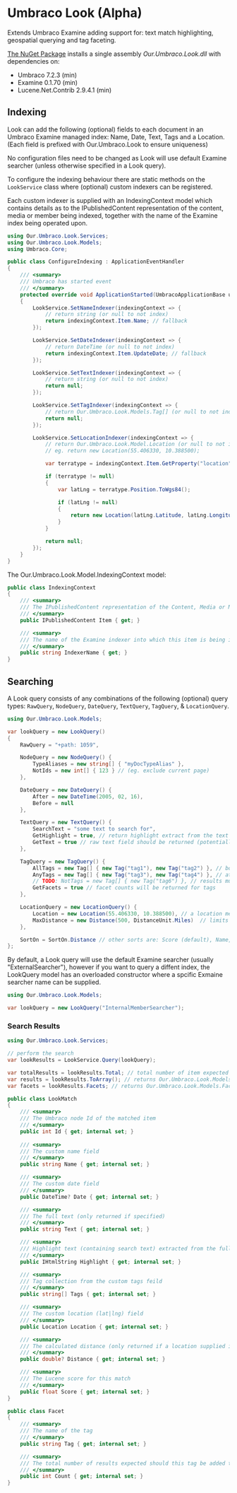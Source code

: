 # Umbraco Look (Alpha)
Extends Umbraco Examine adding support for: text match highlighting, geospatial querying and tag faceting.

[The NuGet Package](https://www.nuget.org/packages/Our.Umbraco.Look) installs a single assembly _Our.Umbraco.Look.dll_ with dependencies on: 

  * Umbraco 7.2.3 (min)
  * Examine 0.1.70 (min)
  * Lucene.Net.Contrib 2.9.4.1 (min)

## Indexing

Look can add the following (optional) fields to each document in an Umbraco Examine managed index: Name, Date, Text, Tags and a Location. (Each field is prefixed with Our.Umbraco.Look to ensure uniqueness)
  
No configuration files need to be changed as Look will use default Examine searcher (unless otherwise specified in a Look query).

To configure the indexing behaviour there are static methods on the `LookService` class where (optional) custom indexers can be registered.

Each custom indexer is supplied with an IndexingContext model which contains details as to the IPublishedContent representation of the content, media or member being indexed, together with the name of the Examine index being operated upon.

```csharp
using Our.Umbraco.Look.Services;
using Our.Umbraco.Look.Models;
using Umbraco.Core;

public class ConfigureIndexing : ApplicationEventHandler
{	
	/// <summary>
	/// Umbraco has started event
	/// </summary>
	protected override void ApplicationStarted(UmbracoApplicationBase umbracoApplication, ApplicationContext applicationContext)
	{
		LookService.SetNameIndexer(indexingContext => {			
			// return string (or null to not index)
			return indexingContext.Item.Name; // fallback
		});

		LookService.SetDateIndexer(indexingContext => {
			// return DateTime (or null to not index)
			return indexingContext.Item.UpdateDate; // fallback
		});

		LookService.SetTextIndexer(indexingContext => {		
			// return string (or null to not index)
			return null;
		});

		LookService.SetTagIndexer(indexingContext => {
			// return Our.Umbraco.Look.Models.Tag[] (or null to not index)
			return null;
		});

		LookService.SetLocationIndexer(indexingContext => {
			// return Our.Umbraco.Look.Model.Location (or null to not index)
			// eg. return new Location(55.406330, 10.388500);		

			var terratype = indexingContext.Item.GetProperty("location").Value as Terratype.Models.Model;

			if (terratype != null)
			{
				var latLng = terratype.Position.ToWgs84();

				if (latLng != null)
				{
					return new Location(latLng.Latitude, latLng.Longitude);
				}
			}

			return null;			
		});
	}
}

```

The Our.Umbraco.Look.Model.IndexingContext model:

```csharp
public class IndexingContext
{
    /// <summary>
    /// The IPublishedContent representation of the Content, Media or Member being indexed
    /// </summary>
    public IPublishedContent Item { get; }

    /// <summary>
    /// The name of the Examine indexer into which this item is being indexed
    /// </summary>
    public string IndexerName { get; }
}

```

## Searching

A Look query consists of any combinations of the following (optional) query types: `RawQuery`, `NodeQuery`, `DateQuery`, `TextQuery`, `TagQuery`, & `LocationQuery`.

```csharp
using Our.Umbraco.Look.Models;  

var lookQuery = new LookQuery()
{
	RawQuery = "+path: 1059",

	NodeQuery = new NodeQuery() {
		TypeAliases = new string[] { "myDocTypeAlias" },
		NotIds = new int[] { 123 } // (eg. exclude current page)
	},

	DateQuery = new DateQuery() {
		After = new DateTime(2005, 02, 16),
		Before = null
	},

	TextQuery = new TextQuery() {
		SearchText = "some text to search for",
		GetHighlight = true, // return highlight extract from the text field containing the search text
		GetText = true // raw text field should be returned (potentially a large document)
	},

	TagQuery = new TagQuery() {
		AllTags = new Tag[] { new Tag("tag1"), new Tag("tag2") }, // both tag1 and tag2 are required
		AnyTags = new Tag[] { new Tag("tag3"), new Tag("tag4") }, // at least one of these tags is required
		// TODO: NotTags = new Tag[] { new Tag("tag6") }, // results must not have any of these tags
		GetFacets = true // facet counts will be returned for tags
	},

	LocationQuery = new LocationQuery() {
		Location = new Location(55.406330, 10.388500), // a location means distance results can be set
		MaxDistance = new Distance(500, DistanceUnit.Miles)  // limits the results to within this distance
	},

	SortOn = SortOn.Distance // other sorts are: Score (default), Name, DateAscending, DateDescending
};

```

By default, a Look query will use the default Examine searcher (usually "ExternalSearcher"), however if you want to query a diffent index, the LookQuery model has an
overloaded constructor where a spcific Exmaine searcher name can be supplied.

```csharp
using Our.Umbraco.Look.Models;  

var lookQuery = new LookQuery("InternalMemberSearcher");

```

### Search Results

```csharp
using Our.Umbraco.Look.Services;

// perform the search
var lookResults = LookService.Query(lookQuery);

var totalResults = lookResults.Total; // total number of item expected in the lookResults enumerable
var results = lookResults.ToArray(); // returns Our.Umbraco.Look.Models.LookMatch[]
var facets = lookResults.Facets; // returns Our.Umbraco.Look.Models.Facet[]

public class LookMatch
{
	/// <summary>
	/// The Umbraco node Id of the matched item
	/// </summary>
	public int Id { get; internal set; }
	
	/// <summary>
	/// The custom name field
	/// </summary>
	public string Name { get; internal set; }

	/// <summary>
	/// The custom date field
	/// </summary>
	public DateTime? Date { get; internal set; }

	/// <summary>
	/// The full text (only returned if specified)
	/// </summary>
	public string Text { get; internal set; }

	/// <summary>
	/// Highlight text (containing search text) extracted from the full text
	/// </summary>
	public IHtmlString Highlight { get; internal set; }

	/// <summary>
	/// Tag collection from the custom tags feild
	/// </summary>
	public string[] Tags { get; internal set; }

	/// <summary>
	/// The custom location (lat|lng) field
	/// </summary>
	public Location Location { get; internal set; }

	/// <summary>
	/// The calculated distance (only returned if a location supplied in query)
	/// </summary>
	public double? Distance { get; internal set; }

	/// <summary>
	/// The Lucene score for this match
	/// </summary>
	public float Score { get; internal set; }
}

public class Facet
{
	/// <summary>
	/// The name of the tag
	/// </summary>
	public string Tag { get; internal set; }

	/// <summary>
	/// The total number of results expected should this tag be added to TagQuery.AllTags on the current query
	/// </summary>
	public int Count { get; internal set; }
}

```